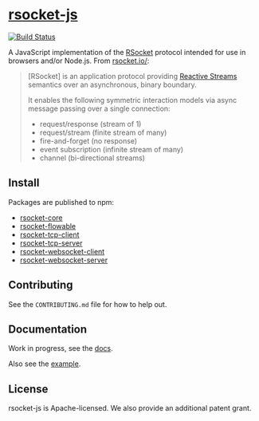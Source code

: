 # [rsocket-js](https://github.com/rsocket/rsocket-js)

[![Build Status](https://travis-ci.org/rsocket/rsocket-js.svg?branch=master)](https://travis-ci.org/rsocket/rsocket-js)

A JavaScript implementation of the [RSocket](https://github.com/rsocket/rsocket)
protocol intended for use in browsers and/or Node.js. From [rsocket.io/](http://rsocket.io/):

> [RSocket] is an application protocol providing
> [Reactive Streams](http://www.reactive-streams.org/) semantics over an
> asynchronous, binary boundary.
>
> It enables the following symmetric interaction models via async message
> passing over a single connection:
>
> - request/response (stream of 1)
> - request/stream (finite stream of many)
> - fire-and-forget (no response)
> - event subscription (infinite stream of many)
> - channel (bi-directional streams)

## Install

Packages are published to npm:
* [rsocket-core](https://www.npmjs.com/package/rsocket-core)
* [rsocket-flowable](https://www.npmjs.com/package/rsocket-flowable)
* [rsocket-tcp-client](https://www.npmjs.com/package/rsocket-tcp-client)
* [rsocket-tcp-server](https://www.npmjs.com/package/rsocket-tcp-server)
* [rsocket-websocket-client](https://www.npmjs.com/package/rsocket-websocket-client)
* [rsocket-websocket-server](https://www.npmjs.com/package/rsocket-websocket-server)


## Contributing

See the `CONTRIBUTING.md` file for how to help out.

## Documentation

Work in progress, see the [docs](./docs/00-index.md).

Also see the [example](https://github.com/rsocket/rsocket-js/tree/master/packages/rsocket-examples).

## License
rsocket-js is Apache-licensed. We also provide an additional patent grant.
